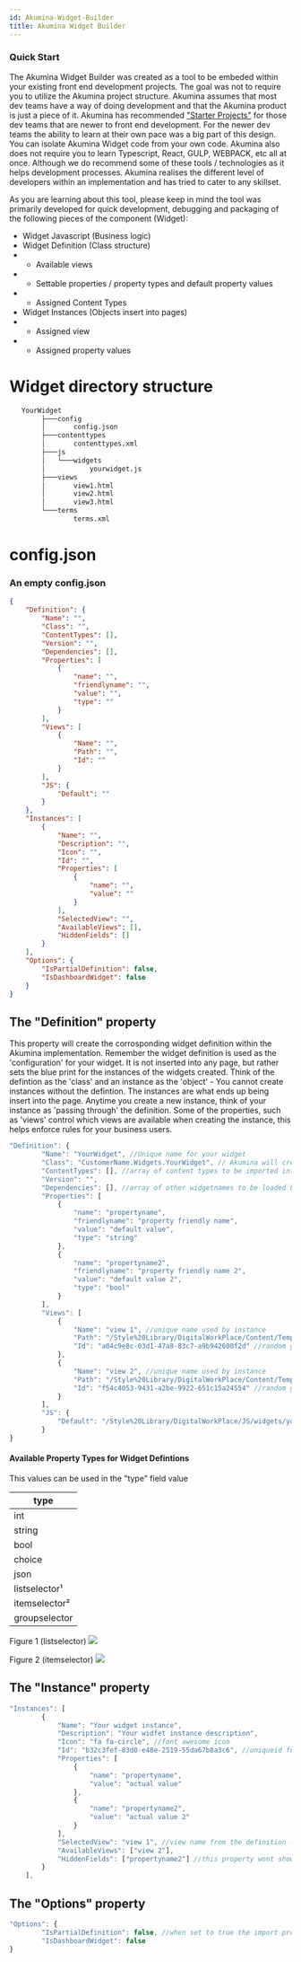 ```yaml
---
id: Akumina-Widget-Builder
title: Akumina Widget Builder
---
```


### Quick Start

The Akumina Widget Builder was created as a tool to be embeded within your existing front end development projects.  The goal was not to require you to utilize the Akumina project structure.  Akumina assumes that most dev teams have a way of doing development and that the Akumina product is just a piece of it.  Akumina has recommended ["Starter Projects"](https://github.com/akumina/AkuminaDev/tree/master/FrontEndSimple) for those dev teams that are newer to front end development.  For the newer dev teams the ability to learn at their own pace was a big part of this design.  You can isolate Akumina Widget code from your own code.  Akumina also does not require you to learn Typescript, React, GULP, WEBPACK, etc all at once. Although we do recommend some of these tools / technologies as it helps development processes.  Akumina realises the different level of developers within an implementation and has tried to cater to any skillset.

As you are learning about this tool, please keep in mind the tool was primarily developed for quick development, debugging and packaging of the following pieces of the component (Widget):

* Widget Javascript (Business logic)
* Widget Definition (Class structure)
* * Available views
* * Settable properties / property types and default property values
* * Assigned Content Types
* Widget Instances (Objects insert into pages)
* * Assigned view
* * Assigned property values

# Widget directory structure

```bash
   YourWidget
        ├───config
        │       config.json
        ├───contenttypes
        │       contenttypes.xml
        ├───js
        │   └───widgets
        │           yourwidget.js
        ├───views
        │       view1.html
        │       view2.html
        │       view3.html
        └───terms
                terms.xml
```



# config.json
### An empty config.json
```json
{
    "Definition": {
        "Name": "",
        "Class": "",
        "ContentTypes": [],
        "Version": "",
        "Dependencies": [],
        "Properties": [
            {
                "name": "",
                "friendlyname": "",
                "value": "",
                "type": ""
            }
        ],
        "Views": [
            {
                "Name": "",
                "Path": "",
                "Id": ""
            }
        ],
        "JS": {
            "Default": ""
        }
    },
    "Instances": [
        {
            "Name": "",
            "Description": "",
            "Icon": "",
            "Id": "",
            "Properties": [
                {
                    "name": "",
                    "value": ""
                }
            ],
            "SelectedView": "",
            "AvailableViews": [],
            "HiddenFields": []
        }
    ],
    "Options": {
        "IsPartialDefinition": false,
        "IsDashboardWidget": false
    }
}
```

## The "Definition" property
This property will create the corrosponding widget definition within the Akumina implementation. Remember the widget definition is used as the 'configuration' for your widget. It is not inserted into any page, but rather sets the blue print for the instances of the widgets created.  Think of the defintion as the 'class' and an instance as the 'object' - You cannot create instances without the defintion.  The instances are what ends up being insert into the page.  Anytime you create a new instance, think of your instance as 'passing through' the definition.  Some of the properties, such as 'views' control which views are available when creating the instance, this helps enforce rules for your business users.

```javascript
"Definition": {
        "Name": "YourWidget", //Unique name for your widget
        "Class": "CustomerName.Widgets.YourWidget", // Akumina will create a new instance of this class and call the Init() method
        "ContentTypes": [], //array of content types to be imported into sharepoint - found in /contenttypes directory
        "Version": "", 
        "Dependencies": [], //array of other widgetnames to be loaded by getwidgetjs bundle, this allows for other module code to be used - IE you want to use the GenericListWidget code - the only way to inject the JS code is to set this value.  The framework will handle getting this module code from the getwidgetjs bundle.
        "Properties": [
            {
                "name": "propertyname",
                "friendlyname": "property friendly name",
                "value": "default value",
                "type": "string"
            },
            {
                "name": "propertyname2",
                "friendlyname": "property friendly name 2",
                "value": "default value 2",
                "type": "bool"
            }
        ],
        "Views": [
            {
                "Name": "view 1", //unique name used by instance
                "Path": "/Style%20Library/DigitalWorkPlace/Content/Templates/YourWidget/view1.html",
                "Id": "a04c9e8c-03d1-47a8-83c7-a9b942600f2d" //random guid
            },
            {
                "Name": "view 2", //unique name used by instance
                "Path": "/Style%20Library/DigitalWorkPlace/Content/Templates/YourWidget/view2.html",
                "Id": "f54c4053-9431-a2be-9922-651c15a24554" //random guid
            }
        ],
        "JS": {
            "Default": "/Style%20Library/DigitalWorkPlace/JS/widgets/yourwidget.js" //location in style library where widget module js gets deployed - the getwidgetJS bundle will return this if widget is detected on page
        }
}
```

#### Available Property Types for Widget Defintions
This values can be used in the "type" field value  

| type |
| --- |
| int |
| string |
| bool |
| choice |
| json |
| listselector¹ |
| itemselector² |
| groupselector |

Figure 1 (listselector)
![](https://akuminadownloads.blob.core.windows.net/wiki/AkuminaDev/ListSelector.PNG)

Figure 2 (itemselector)
![](https://akuminadownloads.blob.core.windows.net/wiki/AkuminaDev/ItemSelector.PNG)


## The "Instance" property
```javascript
"Instances": [
        {
            "Name": "Your widget instance",
            "Description": "Your widfet instance description",
            "Icon": "fa fa-circle", //font awesome icon
            "Id": "b32c3fef-83d0-e48e-2519-55da67b8a3c6", //uniqueid for your widget
            "Properties": [
                {
                    "name": "propertyname",
                    "value": "actual value"
                },
                {
                    "name": "propertyname2",
                    "value": "actual value 2"
                }
            ],
            "SelectedView": "view 1", //view name from the definition - this is so we dont define paths twice
            "AvailableViews": ["view 2"],
            "HiddenFields": ["propertyname2"] //this property wont show for the user on the front end when changing properties
        }
    ],
```

## The "Options" property
```javascript
"Options": {
        "IsPartialDefinition": false, //when set to true the import process will only import the instance, most commonly used in subsites or deploying instances of OOB Akumina widgets, IE you dont have the full definition, but you want to deploy an instance, think Generic List Control
        "IsDashboardWidget": false
}
```

